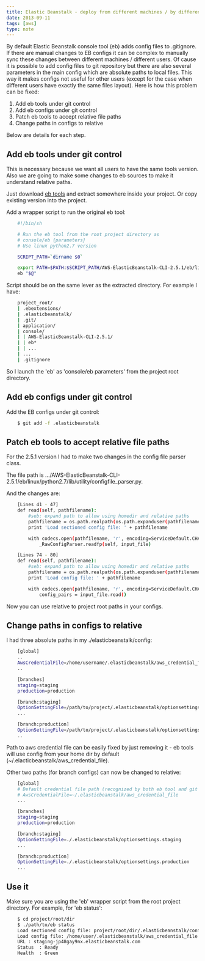 ```yaml
---
title: Elastic Beanstalk - deploy from different machines / by different users (or how to get rid of absolute paths in configs)
date: 2013-09-11
tags: [aws]
type: note
---
```


By default Elastic Beanstalk console tool (eb) adds config files to .gitignore.
If there are manual changes to EB configs it can be complex to manually sync these changes
between different machines / different users.
Of cause it is possible to add config files to git repository but there are also several
parameters in the main config which are absolute paths to local files.
This way it makes configs not useful for other users (except for the case when different
users have exactly the same files layout).
Here is how this problem can be fixed:

1. Add eb tools under git control
1. Add eb configs under git control
1. Patch eb tools to accept relative file paths
1. Change paths in configs to relative

Below are details for each step.

<!-- more -->
Add eb tools under git control
--------------------------------------------
This is necessary because we want all users to have the same tools version.
Also we are going to make some changes to eb sources to make it understand relative paths.

Just download [eb tools](http://aws.amazon.com/code/6752709412171743) and extract somewhere inside your project.
Or copy existing version into the project.

Add a wrapper script to run the original eb tool:

```bash
    #!/bin/sh

    # Run the eb tool from the root project directory as
    # console/eb {parameters}
    # Use linux python2.7 version

    SCRIPT_PATH=`dirname $0`

    export PATH=$PATH:$SCRIPT_PATH/AWS-ElasticBeanstalk-CLI-2.5.1/eb/linux/python2.7
    eb "$@"
```

Script should be on the same lever as the extracted directory.
For example I have:

```bash
    project_root/
    | .ebextensions/
    | .elasticbeanstalk/
    | .git/
    | application/
    | console/
    | | AWS-ElasticBeanstalk-CLI-2.5.1/
    | | eb*
    | | ...
    | ...
    | .gitignore
```

So I launch the 'eb' as 'console/eb parameters' from the project root directory.

Add eb configs under git control
--------------------------------------------
Add the EB configs under git control:

```bash
    $ git add -f .elasticbeanstalk
```

Patch eb tools to accept relative file paths
--------------------------------------------
For the 2.5.1 version I had to make two changes in the config file parser class.

The file path is .../AWS-ElasticBeanstalk-CLI-2.5.1/eb/linux/python2.7/lib/utility/configfile_parser.py.

And the changes are:

```bash
    [Lines 41 - 47]
    def read(self, pathfilename):
        #seb: expand path to allow using homedir and relative paths
        pathfilename = os.path.realpath(os.path.expanduser(pathfilename))
        print 'Load sectioned config file: ' + pathfilename

        with codecs.open(pathfilename, 'r', encoding=ServiceDefault.CHAR_CODEC) as input_file:
            _RawConfigParser.readfp(self, input_file)

    [Lines 74 - 80]
    def read(self, pathfilename):
        #seb: expand path to allow using homedir and relative paths
        pathfilename = os.path.realpath(os.path.expanduser(pathfilename))
        print 'Load config file: ' + pathfilename

        with codecs.open(pathfilename, 'r', encoding=ServiceDefault.CHAR_CODEC) as input_file:
            config_pairs = input_file.read()
```

Now you can use relative to project root paths in your configs.

Change paths in configs to relative
--------------------------------------------
I had three absolute paths in my ./elasticbeanstalk/config:

```bash
    [global]
    ..
    AwsCredentialFile=/home/username/.elasticbeanstalk/aws_credential_file
    ..

    [branches]
    staging=staging
    production=production

    [branch:staging]
    OptionSettingFile=/path/to/project/.elasticbeanstalk/optionsettings.staging
    ...

    [branch:production]
    OptionSettingFile=/path/to/project/.elasticbeanstalk/optionsettings.production
    ..
```

Path to aws credential file can be easily fixed by just removing it - eb tools will use
config from your home dir by default (~/.elacticbeanstalk/aws_credential_file).

Other two paths (for branch configs) can now be changed to relative:

```bash
    [global]
    # Default credential file path (recognized by both eb tool and git aws.push tool)
    # AwsCredentialFile=~/.elasticbeanstalk/aws_credential_file
    ...

    [branches]
    staging=staging
    production=production

    [branch:staging]
    OptionSettingFile=./.elasticbeanstalk/optionsettings.staging
    ...

    [branch:production]
    OptionSettingFile=./.elasticbeanstalk/optionsettings.production
    ...
```

Use it
--------------------------------------------
Make sure you are using the 'eb' wrapper script from the root project directory.
For example, for 'eb status':

```bash
    $ cd project/root/dir
    $ ./path/to/eb status
    Load sectioned config file: project/root/dir/.elasticbeanstalk/config
    Load config file: /home/user/.elasticbeanstalk/aws_credential_file
    URL	: staging-jp48gay9nx.elasticbeanstalk.com
    Status	: Ready
    Health	: Green
```
